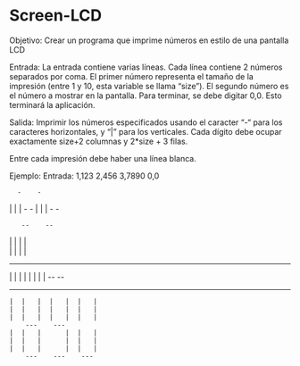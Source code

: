# Screen-LCD
Objetivo: Crear un programa que imprime números en estilo de una pantalla LCD

Entrada: La entrada contiene varias líneas. Cada línea contiene 2 números separados por coma. El primer número representa el tamaño de la impresión (entre 1 y 10, esta variable se llama “size”). El segundo número es el número a mostrar en la pantalla. Para terminar, se debe digitar 0,0. Esto terminará la aplicación.

Salida: Imprimir los números especificados usando el caracter “-“ para los caracteres horizontales, y “|” para los verticales. Cada dígito debe ocupar exactamente size+2 columnas y 2*size + 3 filas.

Entre cada impresión debe haber una línea blanca.

Ejemplo: Entrada: 1,123 2,456 3,7890 0,0

      -    - 
  |    |    |
      -    - 
  |  |      |
      -    - 
      
       --    -- 
|  |  |     |   
|  |  |     |   
 --    --    -- 
   |     |  |  |
   |     |  |  |
       --    -- 
       
 ---    ---    ---    --- 
    |  |   |  |   |  |   |
    |  |   |  |   |  |   |
    |  |   |  |   |  |   |
        ---    ---        
    |  |   |      |  |   |
    |  |   |      |  |   |
    |  |   |      |  |   |
        ---    ---    --- 

